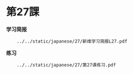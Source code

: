 # 第27課

**学习简报**

```pdf
	../../static/japanese/27/新维学习简报L27.pdf
```

**练习**

```pdf
	../../static/japanese/27/第27课练习.pdf
```
